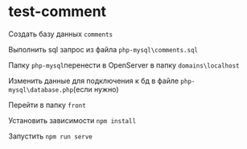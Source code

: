 ﻿# test-comment
Cоздать базу данных `comments`


Выполнить sql запрос из файла `php-mysql\comments.sql`


Папку `php-mysql`перенести в OpenServer в папку `domains\localhost`


Изменить данные для подключения к бд в файле `php-mysql\database.php`(если нужно)


Перейти в папку `front`


Установить зависимости `npm install`


Запустить `npm run serve`

 
